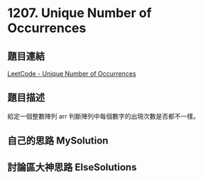 # 1207.  Unique Number of Occurrences

## 題目連結
[LeetCode - Unique Number of Occurrences](https://leetcode.com/problems/unique-number-of-occurrences/description/)

## 題目描述
給定一個整數陣列 arr 判斷陣列中每個數字的出現次數是否都不一樣。

## 自己的思路 MySolution


## 討論區大神思路 ElseSolutions
